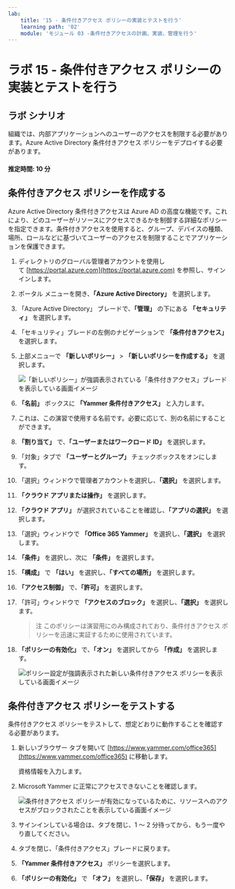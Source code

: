 ```yaml
---
lab:
    title: '15 - 条件付きアクセス ポリシーの実装とテストを行う'
    learning path: '02'
    module: 'モジュール 03 -条件付きアクセスの計画、実装、管理を行う'
---
```


# ラボ 15 - 条件付きアクセス ポリシーの実装とテストを行う

## ラボ シナリオ

組織では、内部アプリケーションへのユーザーのアクセスを制限する必要があります。Azure Active Directory 条件付きアクセス ポリシーをデプロイする必要があります。

#### 推定時間: 10 分

## 条件付きアクセス ポリシーを作成する

Azure Active Directory 条件付きアクセスは Azure AD の高度な機能です。これにより、どのユーザーがリソースにアクセスできるかを制御する詳細なポリシーを指定できます。条件付きアクセスを使用すると、グループ、デバイスの種類、場所、ロールなどに基づいてユーザーのアクセスを制限することでアプリケーションを保護できます。

1. ディレクトリのグローバル管理者アカウントを使用して [https://portal.azure.com](https://portal.azure.com) を参照し、サインインします。

1. ポータル メニューを開き、**「Azure Active Directory」** を選択します。

1. 「Azure Active Directory」 ブレードで、**「管理」** の下にある **「セキュリティ」** を選択します。

1. 「セキュリティ」ブレードの左側のナビゲーションで **「条件付きアクセス」** を選択します。

1. 上部メニューで **「新しいポリシー」** > **「新しいポリシーを作成する」** を選択します。

    ![「新しいポリシー」が強調表示されている「条件付きアクセス」ブレードを表示している画面イメージ](./media/lp2-mod1-conditional-access-new-policy.png)

1. **「名前」** ボックスに **「Yammer 条件付きアクセス」** と入力します。

1. これは、この演習で使用する名前です。必要に応じて、別の名前にすることができます。

1. **「割り当て」** で、**「ユーザーまたはワークロード ID」** を選択します。

1. 「対象」タブで **「ユーザーとグループ」** チェックボックスをオンにします。

1. 「選択」ウィンドウで管理者アカウントを選択し、**「選択」** を選択します。

1. **「クラウド アプリまたは操作」** を選択します。

1. **「クラウド アプリ」** が選択されていることを確認し、**「アプリの選択」** を選択します。

1. 「選択」ウィンドウで **「Office 365 Yammer」** を選択し、**「選択」** を選択します。

1. **「条件」** を選択し、次に **「条件」** を選択します。

1. **「構成」** で **「はい」** を選択し、**「すべての場所」** を選択します。

1. **「アクセス制御」** で、**「許可」** を選択します。

1. 「許可」ウィンドウで **「アクセスのブロック」** を選択し、**「選択」** を選択します。

    >注
    >このポリシーは演習用にのみ構成されており、条件付きアクセス ポリシーを迅速に実証するために使用されています。

1. **「ポリシーの有効化」** で、**「オン」** を選択してから **「作成」** を選択します。

    ![ポリシー設定が強調表示された新しい条件付きアクセス ポリシーを表示している画面イメージ](./media/lp2-mod3-create-conditional-access-policy.png)

## 条件付きアクセス ポリシーをテストする

条件付きアクセス ポリシーをテストして、想定どおりに動作することを確認する必要があります。

1. 新しいブラウザー タブを開いて [https://www.yammer.com/office365](https://www.yammer.com/office365) に移動します。

     資格情報を入力します。

1. Microsoft Yammer に正常にアクセスできないことを確認します。

    ![条件付きアクセス ポリシーが有効になっているために、リソースへのアクセスがブロックされたことを表示している画面イメージ](./media/lp2-mod3-test-conditional-access-policy.png)

1. サインインしている場合は、タブを閉じ、1 ～ 2 分待ってから、もう一度やり直してください。

1. タブを閉じ、「条件付きアクセス」ブレードに戻ります。

1. **「Yammer 条件付きアクセス」** ポリシーを選択します。

1. **「ポリシーの有効化」** で **「オフ」** を選択し、**「保存」** を選択します。
